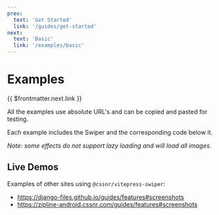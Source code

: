 ```yaml
---
prev:
  text: 'Get Started'
  link: '/guides/get-started'
next:
  text: 'Basic'
  link: '/examples/basic'
---
```


# Examples

{{ $frontmatter.next.link }}

<ExampleLinks />

All the examples use absolute URL's and can be copied and pasted for testing.

Each example includes the Swiper and the corresponding code below it.

_Note: some effects do not support lazy loading and will load all images._

<ExampleLinks :as-list="true" />

## Live Demos

Examples of other sites using `@cssnr/vitepress-swiper`:

- https://django-files.github.io/guides/features#screenshots
- https://zipline-android.cssnr.com/guides/features#screenshots

